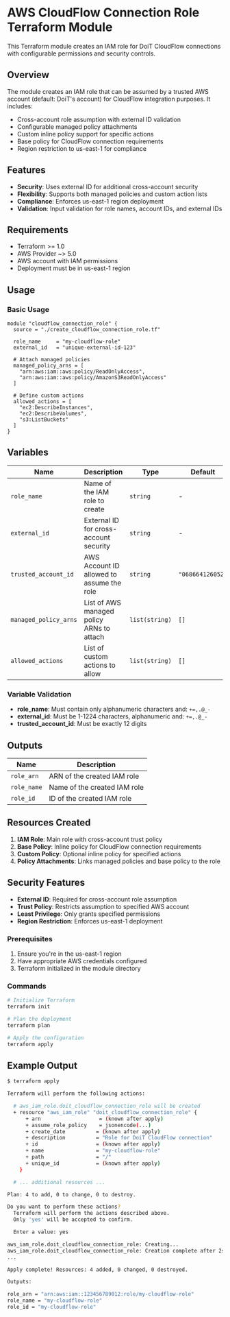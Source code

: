 # AWS CloudFlow Connection Role Terraform Module

This Terraform module creates an IAM role for DoiT CloudFlow connections with configurable permissions and security controls.

## Overview

The module creates an IAM role that can be assumed by a trusted AWS account (default: DoiT's account) for CloudFlow integration purposes. It includes:

- Cross-account role assumption with external ID validation
- Configurable managed policy attachments
- Custom inline policy support for specific actions
- Base policy for CloudFlow connection requirements
- Region restriction to us-east-1 for compliance

## Features

- **Security**: Uses external ID for additional cross-account security
- **Flexibility**: Supports both managed policies and custom action lists
- **Compliance**: Enforces us-east-1 region deployment
- **Validation**: Input validation for role names, account IDs, and external IDs

## Requirements

- Terraform >= 1.0
- AWS Provider ~> 5.0
- AWS account with IAM permissions
- Deployment must be in us-east-1 region

## Usage

### Basic Usage

```hcl
module "cloudflow_connection_role" {
  source = "./create_cloudflow_connection_role.tf"

  role_name     = "my-cloudflow-role"
  external_id   = "unique-external-id-123"
  
  # Attach managed policies
  managed_policy_arns = [
    "arn:aws:iam::aws:policy/ReadOnlyAccess",
    "arn:aws:iam::aws:policy/AmazonS3ReadOnlyAccess"
  ]
  
  # Define custom actions
  allowed_actions = [
    "ec2:DescribeInstances",
    "ec2:DescribeVolumes",    
    "s3:ListBuckets"
  ]
}
```

## Variables

| Name | Description | Type | Default | Required |
|------|-------------|------|---------|----------|
| `role_name` | Name of the IAM role to create | `string` | - | Yes |
| `external_id` | External ID for cross-account security | `string` | - | Yes |
| `trusted_account_id` | AWS Account ID allowed to assume the role | `string` | `"068664126052"` | No |
| `managed_policy_arns` | List of AWS managed policy ARNs to attach | `list(string)` | `[]` | No |
| `allowed_actions` | List of custom actions to allow | `list(string)` | `[]` | No |

### Variable Validation

- **role_name**: Must contain only alphanumeric characters and: `+=,.@_-`
- **external_id**: Must be 1-1224 characters, alphanumeric and: `+=,.@_-`
- **trusted_account_id**: Must be exactly 12 digits

## Outputs

| Name | Description |
|------|-------------|
| `role_arn` | ARN of the created IAM role |
| `role_name` | Name of the created IAM role |
| `role_id` | ID of the created IAM role |

## Resources Created

1. **IAM Role**: Main role with cross-account trust policy
2. **Base Policy**: Inline policy for CloudFlow connection requirements
3. **Custom Policy**: Optional inline policy for specified actions
4. **Policy Attachments**: Links managed policies and base policy to the role

## Security Features

- **External ID**: Required for cross-account role assumption
- **Trust Policy**: Restricts assumption to specified AWS account
- **Least Privilege**: Only grants specified permissions
- **Region Restriction**: Enforces us-east-1 deployment

### Prerequisites

1. Ensure you're in the us-east-1 region
2. Have appropriate AWS credentials configured
3. Terraform initialized in the module directory

### Commands

```bash
# Initialize Terraform
terraform init

# Plan the deployment
terraform plan

# Apply the configuration
terraform apply
```

## Example Output

```bash
$ terraform apply

Terraform will perform the following actions:

  # aws_iam_role.doit_cloudflow_connection_role will be created
  + resource "aws_iam_role" "doit_cloudflow_connection_role" {
      + arn                   = (known after apply)
      + assume_role_policy    = jsonencode(...)
      + create_date          = (known after apply)
      + description          = "Role for DoiT CloudFlow connection"
      + id                   = (known after apply)
      + name                 = "my-cloudflow-role"
      + path                 = "/"
      + unique_id            = (known after apply)
    }

  # ... additional resources ...

Plan: 4 to add, 0 to change, 0 to destroy.

Do you want to perform these actions?
  Terraform will perform the actions described above.
  Only 'yes' will be accepted to confirm.

  Enter a value: yes

aws_iam_role.doit_cloudflow_connection_role: Creating...
aws_iam_role.doit_cloudflow_connection_role: Creation complete after 2s [id=my-cloudflow-role]
...

Apply complete! Resources: 4 added, 0 changed, 0 destroyed.

Outputs:

role_arn = "arn:aws:iam::123456789012:role/my-cloudflow-role"
role_name = "my-cloudflow-role"
role_id = "my-cloudflow-role"
```
